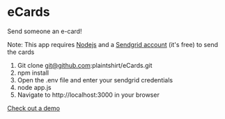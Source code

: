eCards
========

Send someone an e-card!

Note: This app requires <a href='http://nodejs.org'>Nodejs</a> and a <a href='https://sendgrid.com'>Sendgrid account</a> (it's free) to send the cards

1. Git clone git@github.com:plaintshirt/eCards.git
2. npm install
3. Open the .env file and enter your sendgrid credentials
4. node app.js
5. Navigate to http://localhost:3000 in your browser 


<a href='https://ecardsio.herokuapp.com'>Check out a demo</a>
